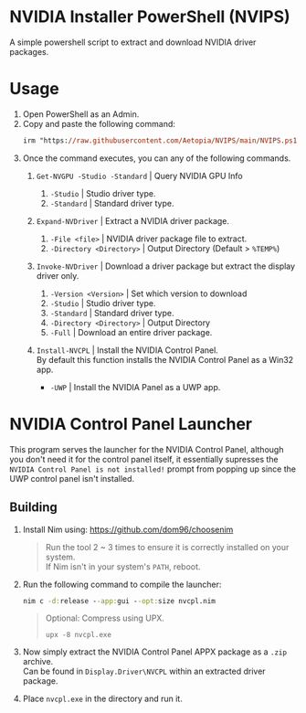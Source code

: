 # NVIDIA Installer PowerShell (NVIPS)

A simple powershell script to extract and download NVIDIA driver packages.

# Usage

1. Open PowerShell as an Admin.
2. Copy and paste the following command:
    ```ps
    irm "https://raw.githubusercontent.com/Aetopia/NVIPS/main/NVIPS.ps1" | iex
    ```
3. Once the command executes, you can any of the following commands.
    1. `Get-NVGPU -Studio -Standard` | Query NVIDIA GPU Info
        1. `-Studio` | Studio driver type.
        2. `-Standard` | Standard driver type.

    2. `Expand-NVDriver` |  Extract a NVIDIA driver package.
        1. `-File <file>` | NVIDIA driver package file to extract. 
        2. `-Directory <Directory>` | Output Directory (Default > `%TEMP%`)

    3. `Invoke-NVDriver` | Download a driver package but extract the display driver only.
        1. `-Version <Version>` | Set which version to download
        2. `-Studio` | Studio driver type.
        3. `-Standard` | Standard driver type.
        4. `-Directory <Directory>` | Output Directory
        5. `-Full` | Download an entire driver package. 
    
    4. `Install-NVCPL` | Install the NVIDIA Control Panel.                
        By default this function installs the NVIDIA Control Panel as a Win32 app.            
        - `-UWP` | Install the NVIDIA Panel as a UWP app.

# NVIDIA Control Panel Launcher
This program serves the launcher for the NVIDIA Control Panel, although you don't need it for the control panel itself, it essentially supresses the `NVIDIA Control Panel is not installed!` prompt from popping up since the UWP control panel isn't installed.

## Building
1. Install Nim using: https://github.com/dom96/choosenim
    > Run the tool 2 ~ 3 times to ensure it is correctly installed on your system.          
    > If Nim isn't in your system's `PATH`, reboot.

2. Run the following command to compile the launcher:

   ```cmd
   nim c -d:release --app:gui --opt:size nvcpl.nim
   ```
   >Optional: Compress using UPX.
   >```
   >upx -8 nvcpl.exe
   >```
3. Now simply extract the NVIDIA Control Panel APPX package as a `.zip` archive.              
   Can be found in `Display.Driver\NVCPL` within an extracted driver package.
4. Place `nvcpl.exe` in the directory and run it.
